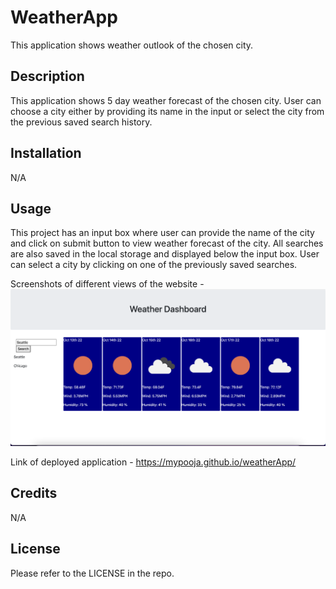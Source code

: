 # WeatherApp
This application shows weather outlook of the chosen city.

## Description
This application shows 5 day weather forecast of the chosen city. User can choose a city either by providing its name in the input or select the city from the previous saved search history.

## Installation

N/A

## Usage
This project has an input box where user can provide the name of the city and click on submit button to view weather forecast of the city. All searches are also saved in the local storage and displayed below the input box. User can select a city by clicking on one of the previously saved searches.

Screenshots of different views of the website -
![ScreenShot of the page after entering city](assets/images/weatherApp-screenshot-2.png)

Link of deployed application - https://mypooja.github.io/weatherApp/

## Credits

N/A

## License

Please refer to the LICENSE in the repo.

